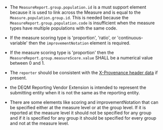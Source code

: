 - The `MeasureReport.group.population.id` is a must support element because it is used to link across the Measure and is equal to the `Measure.population.group.id`. This is needed because the `MeasureReport.group.population.code` is insufficient when the measure types have multiple populations with the same code.

- If the measure scoring type is 'proportion', 'ratio', or 'continuous-variable' then the `improvementNotation` element is required.

- If the measure scoring type is 'proportion' then the `MeasureReport.group.measureScore.value` SHALL be a numerical value between 0 and 1.

- The `reporter` should be consistent with the [X-Provenance header data]({{site.data.fhir.path}}provenance.html#header) if present.

- the DEQM Reporting Vendor Extension is intended to represent the submitting entity when it is not the same as the reporting entity.

- There are some elements like scoring and improvementNotation that can be specified either at the measure level or at the group level. If it is reported at the measure level it should not be specified for any group and if it is specified for any group it should be specified for every group and not at the measure level.
